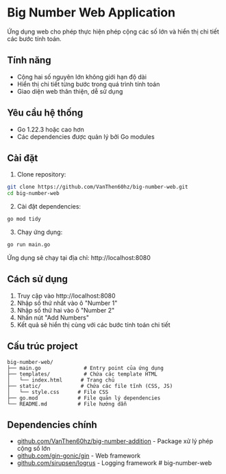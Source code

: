 # Big Number Web Application

Ứng dụng web cho phép thực hiện phép cộng các số lớn và hiển thị chi tiết các bước tính toán.

## Tính năng

-   Cộng hai số nguyên lớn không giới hạn độ dài
-   Hiển thị chi tiết từng bước trong quá trình tính toán
-   Giao diện web thân thiện, dễ sử dụng

## Yêu cầu hệ thống

-   Go 1.22.3 hoặc cao hơn
-   Các dependencies được quản lý bởi Go modules

## Cài đặt

1. Clone repository:

```bash
git clone https://github.com/VanThen60hz/big-number-web.git
cd big-number-web
```

2. Cài đặt dependencies:

```bash
go mod tidy
```

3. Chạy ứng dụng:

```bash
go run main.go
```

Ứng dụng sẽ chạy tại địa chỉ: http://localhost:8080

## Cách sử dụng

1. Truy cập vào http://localhost:8080
2. Nhập số thứ nhất vào ô "Number 1"
3. Nhập số thứ hai vào ô "Number 2"
4. Nhấn nút "Add Numbers"
5. Kết quả sẽ hiển thị cùng với các bước tính toán chi tiết

## Cấu trúc project

```
big-number-web/
├── main.go              # Entry point của ứng dụng
├── templates/           # Chứa các template HTML
│   └── index.html      # Trang chủ
├── static/             # Chứa các file tĩnh (CSS, JS)
│   └── style.css      # File CSS
├── go.mod             # File quản lý dependencies
└── README.md          # File hướng dẫn
```

## Dependencies chính

-   [github.com/VanThen60hz/big-number-addition](https://github.com/VanThen60hz/big-number-addition) - Package xử lý phép cộng số lớn
-   [github.com/gin-gonic/gin](https://github.com/gin-gonic/gin) - Web framework
-   [github.com/sirupsen/logrus](https://github.com/sirupsen/logrus) - Logging framework
#   b i g - n u m b e r - w e b  
 
